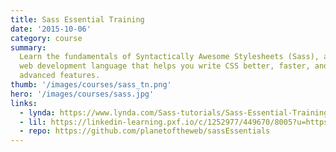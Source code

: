 ```yaml
---
title: Sass Essential Training
date: '2015-10-06'
category: course
summary:
  Learn the fundamentals of Syntactically Awesome Stylesheets (Sass), a modern
  web development language that helps you write CSS better, faster, and with more
  advanced features.
thumb: '/images/courses/sass_tn.png'
hero: '/images/courses/sass.jpg'
links:
  - lynda: https://www.lynda.com/Sass-tutorials/Sass-Essential-Training/375925-2.html
  - lil: https://linkedin-learning.pxf.io/c/1252977/449670/8005?u=https%3A%2F%2Fwww.linkedin.com%2Flearning%2Fsass-essential-training
  - repo: https://github.com/planetoftheweb/sassEssentials
---
```

